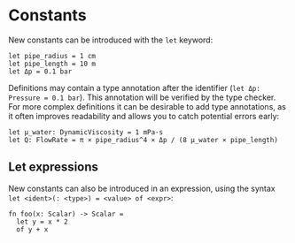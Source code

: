 # Constants

New constants can be introduced with the `let` keyword:
```nbt
let pipe_radius = 1 cm
let pipe_length = 10 m
let Δp = 0.1 bar
```

Definitions may contain a type annotation after the identifier (`let Δp: Pressure = 0.1 bar`). This annotation will be verified by the type checker. For more complex definitions
it can be desirable to add type annotations, as it often improves readability and allows
you to catch potential errors early:
```nbt
let μ_water: DynamicViscosity = 1 mPa·s
let Q: FlowRate = π × pipe_radius^4 × Δp / (8 μ_water × pipe_length)
```

## Let expressions

New constants can also be introduced in an expression, using the syntax `let <ident>(: <type>) = <value> of <expr>`:
```nbt
fn foo(x: Scalar) -> Scalar =
  let y = x * 2
  of y + x
```
